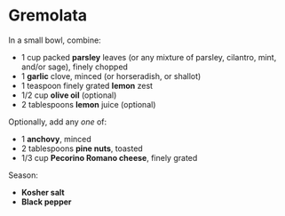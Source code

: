 Gremolata
=========

In a small bowl, combine:

- 1 cup packed **parsley** leaves (or any mixture of parsley, cilantro, mint, and/or sage), finely chopped
- 1 **garlic** clove, minced (or horseradish, or shallot)
- 1 teaspoon finely grated **lemon** zest
- 1/2 cup **olive oil** (optional)
- 2 tablespoons **lemon** juice (optional)

Optionally, add any *one* of:

- 1 **anchovy**, minced
- 2 tablespoons **pine nuts**, toasted
- 1/3 cup **Pecorino Romano cheese**, finely grated

Season:

- **Kosher salt**
- **Black pepper**
